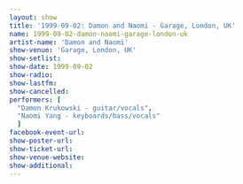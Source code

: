 ```yaml
---
layout: show
title: '1999-09-02: Damon and Naomi - Garage, London, UK'
name: 1999-09-02-damon-naomi-garage-london-uk
artist-name: 'Damon and Naomi'
show-venue: 'Garage, London, UK'
show-setlist: 
show-date: 1999-09-02
show-radio: 
show-lastfm: 
show-cancelled: 
performers: [
  "Damon Krukowski - guitar/vocals",
  "Naomi Yang - keyboards/bass/vocals"
  ]
facebook-event-url: 
show-poster-url: 
show-ticket-url: 
show-venue-website: 
show-additional: 
---
```


